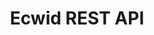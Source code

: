 ---
title: Ecwid REST API

toc_footers:
 - <a href='https://ecwid.wufoo.com/forms/m1yelani0pbblcr/'>Register you application</a>
 - <a href='https://github.com/Ecwid/ecwid-api-docs'>Suggest an edit</a>
 - <a href='http://help.ecwid.com'>Ecwid Help</a>

includes:
  - using_api
  - overview
  - app_registration
  - authentication
  - rest_api_reference
  - products
  - categories
  - combinations
  - product_classes
  - customers
  - coupons
  - orders
  - instant_order_notifications
  - store_profile  
  - storage
  - customize_storefront
  - api_playground

---